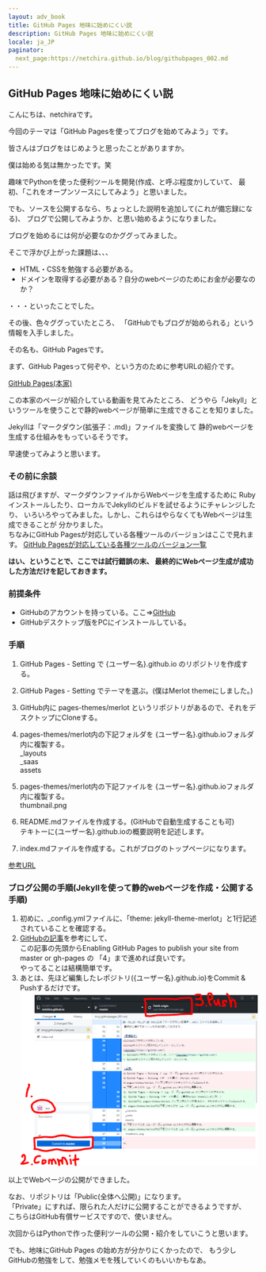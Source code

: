 ```yaml
---
layout: adv_book
title: GitHub Pages 地味に始めにくい説
description: GitHub Pages 地味に始めにくい説
locale: ja_JP
paginator:
  next_page:https://netchira.github.io/blog/githubpages_002.md
---
```

## GitHub Pages 地味に始めにくい説

こんにちは、netchiraです。

今回のテーマは「GitHub Pagesを使ってブログを始めてみよう」です。

皆さんはブログをはじめようと思ったことがありますか。

僕は始める気は無かったです。笑

趣味でPythonを使った便利ツールを開発(作成、と呼ぶ程度か)していて、
最初、「これをオープンソースにしてみよう」と思いました。

でも、ソースを公開するなら、ちょっとした説明を追加して(これが備忘録になる)、
ブログで公開してみようか、と思い始めるようになりました。

ブログを始めるには何が必要なのかググってみました。

そこで浮かび上がった課題は、、、

- HTML・CSSを勉強する必要がある。
- ドメインを取得する必要がある？自分のwebページのためにお金が必要なのか？

・・・といったことでした。

その後、色々ググっていたところ、
「GitHubでもブログが始められる」という情報を入手しました。

その名も、GitHub Pagesです。

まず、GitHub Pagesって何ぞや、という方のために参考URLの紹介です。

[GitHub Pages(本家)](https://pages.github.com/)

この本家のページが紹介している動画を見てみたところ、
どうやら「Jekyll」というツールを使うことで静的webページが簡単に生成できることを知りました。

Jekyllは「マークダウン(拡張子：.md)」ファイルを変換して
静的webページを生成する仕組みをもっているそうです。

早速使ってみようと思います。

### その前に余談
話は飛びますが、マークダウンファイルからWebページを生成するために
Ruby インストールしたり、ローカルでJekyllのビルドを試せるようにチャレンジしたり、
いろいろやってみました。しかし、これらはやらなくてもWebページは生成できることが
分かりました。<br>
ちなみにGitHub Pagesが対応している各種ツールのバージョンはここで見れます。
[GitHub Pagesが対応している各種ツールのバージョン一覧](https://pages.github.com/versions/)


**はい、ということで、ここでは試行錯誤の末、
最終的にWebページ生成が成功した方法だけを記しておきます。**

### 前提条件
- GitHubのアカウントを持っている。ここ⇒[GitHub](https://github.com/)
- GitHubデスクトップ版をPCにインストールしている。

### 手順
1. GitHub Pages - Setting で {ユーザー名}.github.io のリポジトリを作成する。<br>

2. GitHub Pages - Setting でテーマを選ぶ。(僕はMerlot themeにしました。)
3. GitHub内に pages-themes/merlot というリポジトリがあるので、それをデスクトップにCloneする。
4. pages-themes/merlot内の下記フォルダを {ユーザー名}.github.ioフォルダ内に複製する。<br>
 _layouts<br> _saas<br> assets<br>
5. pages-themes/merlot内の下記ファイルを {ユーザー名}.github.ioフォルダ内に複製する。<br>
 thumbnail.png
6. README.mdファイルを作成する。(GitHubで自動生成することも可)<br>
テキトーに{ユーザー名}.github.ioの概要説明を記述します。
7. index.mdファイルを作成する。これがブログのトップページになります。

[参考URL](https://help.github.com/articles/adding-a-jekyll-theme-to-your-github-pages-site/)

### ブログ公開の手順(Jekyllを使って静的webページを作成・公開する手順)
1. 初めに、_config.ymlファイルに、「theme: jekyll-theme-merlot」と1行記述されていることを確認する。
2. [GitHubの記事](https://help.github.com/articles/configuring-a-publishing-source-for-github-pages/)を参考にして、<br>
この記事の先頭からEnabling GitHub Pages to publish your site from master or gh-pages の 「4」まで進めれば良いです。<br>
やってることは結構簡単です。
3. あとは、先ほど編集したレポジトリ({ユーザー名}.github.io)をCommit & Pushするだけです。<br>
![参考用の画像](picture/GitHub-picture-001.PNG)

以上でWebページの公開ができました。

なお、リポジトリは「Public(全体へ公開)」になります。<br>
「Private」にすれば、限られた人だけに公開することができるようですが、<br>
こちらはGitHub有償サービスですので、使いません。


次回からはPythonで作った便利ツールの公開・紹介をしていこうと思います。

でも、地味にGitHub Pages の始め方が分かりにくかったので、
もう少しGitHubの勉強をして、勉強メモを残していくのもいいかもなあ。

